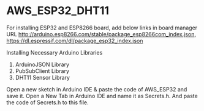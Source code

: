 # AWS_ESP32_DHT11
For installing ESP32 and ESP8266 board, add below links in board manager URL
http://arduino.esp8266.com/stable/package_esp8266com_index.json,
https://dl.espressif.com/dl/package_esp32_index.json

Installing Necessary Arduino Libraries
1. ArduinoJSON Library
2. PubSubClient Library
3. DHT11 Sensor Library

Open a new sketch in Arduino IDE & paste the code of AWS_ESP32 and save it.
Open a New Tab in Arduino IDE and name it as Secrets.h. And paste the code of Secrets.h to this file.

